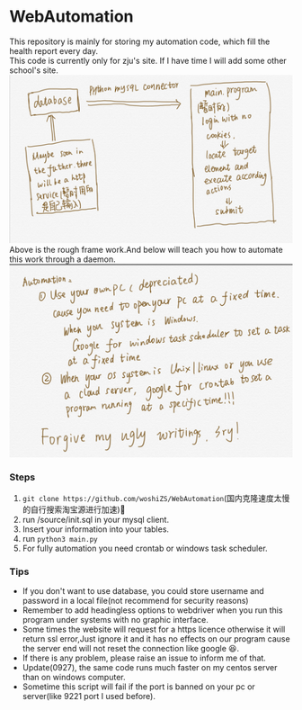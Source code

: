 # WebAutomation
This repository is mainly for storing my  automation code, which fill the health report  every day.\
This code is currently only for zju's site. If I have time I will add some other school's site.
![structure](img/structure.PNG)
Above is the rough frame work.And below will teach you how to automate this work through a daemon.
![automation](img/automate.PNG)

### Steps

1. ```git clone https://github.com/woshiZS/WebAutomation```(国内克隆速度太慢的自行搜索淘宝源进行加速):jack_o_lantern:
2. run /source/init.sql in your mysql client.
3. Insert your information into your tables.
4. run ```python3 main.py```
5. For fully automation you need crontab or windows task scheduler.

### Tips
* If you don't want to use database, you could store username and password in a local file(not recommend for security reasons)
* Remember to add headingless options to webdriver when you run this program under systems with no graphic interface.
* Some times the website will request for a https licence otherwise it will return ssl error,Just ignore it and it has no effects on our program cause the server end will not reset the connection like google :laughing:.
* If there is any problem, please raise an issue to inform me of that.
* Update(0927), the same code runs much faster on my centos server than on windows computer.
* Sometime this script will fail if the port is banned on your pc or server(like 9221 port I used before).
